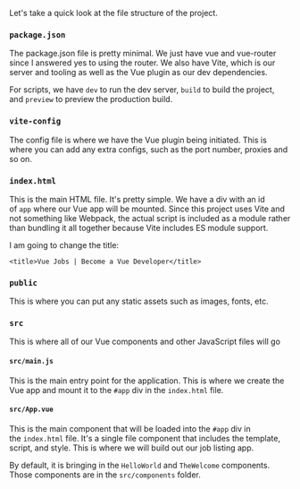 Let's take a quick look at the file structure of the project.

### `package.json`

The package.json file is pretty minimal. We just have vue and vue-router since I answered yes to using the router. We also have Vite, which is our server and tooling as well as the Vue plugin as our dev dependencies.

For scripts, we have `dev` to run the dev server, `build` to build the project, and `preview` to preview the production build.

### `vite-config`

The config file is where we have the Vue plugin being initiated. This is where you can add any extra configs, such as the port number, proxies and so on.

### `index.html`

This is the main HTML file. It's pretty simple. We have a div with an id of `app` where our Vue app will be mounted. Since this project uses Vite and not something like Webpack, the actual script is included as a module rather than bundling it all together because Vite includes ES module support.

I am going to change the title:

```
<title>Vue Jobs | Become a Vue Developer</title>
```

### `public`

This is where you can put any static assets such as images, fonts, etc.

### `src`

This is where all of our Vue components and other JavaScript files will go

#### `src/main.js`

This is the main entry point for the application. This is where we create the Vue app and mount it to the `#app` div in the `index.html` file.

#### `src/App.vue`

This is the main component that will be loaded into the `#app` div in the `index.html` file. It's a single file component that includes the template, script, and style. This is where we will build out our job listing app.

By default, it is bringing in the `HelloWorld` and `TheWelcome` components. Those components are in the `src/components` folder.